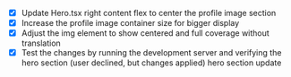 - [x] Update Hero.tsx right content flex to center the profile image section
- [x] Increase the profile image container size for bigger display
- [x] Adjust the img element to show centered and full coverage without translation
- [x] Test the changes by running the development server and verifying the hero section (user declined, but changes applied)
hero section update